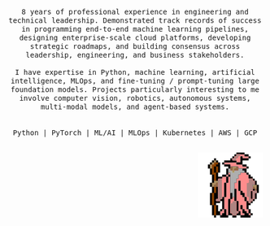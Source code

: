 <p align="center">
  <br>
  <br>
  <br>
  <samp>8 years of professional experience in engineering and technical leadership. Demonstrated track records of success
    in programming end-to-end machine learning pipelines, designing enterprise-scale cloud platforms, developing strategic roadmaps, and building consensus across leadership, engineering, and business stakeholders.<br><br>
I have expertise in Python, machine learning,  artificial intelligence, MLOps, and fine-tuning / prompt-tuning large foundation models. Projects particularly interesting to me involve computer vision, robotics, autonomous systems, multi-modal models, and agent-based systems. <br><br><br>
   Python  |  PyTorch  |  ML/AI  |  MLOps  |  Kubernetes  |  AWS  |  GCP</samp>
  <br>
  <br>
</p>
<p align="right">
  <img src="https://github.com/galenballew/galenballew/blob/main/party-time.gif"/>
  <br>
  <br>
</p>
